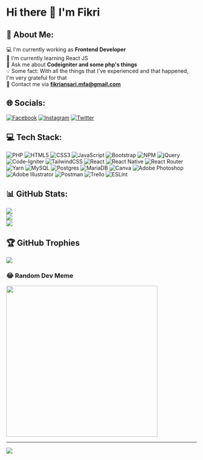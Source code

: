 # Hi there 👋 I'm Fikri


## 💫 About Me:
💻 I'm currently working as **Frontend Developer**<br>🌿 I'm currently learning React JS<br>💬 Ask me about **Codeigniter and some php's things**<br>💡 Some fact: With all the things that I've experienced and that happened, I'm very grateful for that<br>📩 Contact me via **fikriansari.mfa@gmail.com**


## 🌐 Socials:
[![Facebook](https://img.shields.io/badge/Facebook-%231877F2.svg?logo=Facebook&logoColor=white)](https://facebook.com/FikriAnsari) [![Instagram](https://img.shields.io/badge/Instagram-%23E4405F.svg?logo=Instagram&logoColor=white)](https://instagram.com/mfikriansari) [![Twitter](https://img.shields.io/badge/Twitter-%231DA1F2.svg?logo=Twitter&logoColor=white)](https://twitter.com/fikriansari) 

## 💻 Tech Stack:
![PHP](https://img.shields.io/badge/php-%23777BB4.svg?style=for-the-badge&logo=php&logoColor=white) ![HTML5](https://img.shields.io/badge/html5-%23E34F26.svg?style=for-the-badge&logo=html5&logoColor=white) ![CSS3](https://img.shields.io/badge/css3-%231572B6.svg?style=for-the-badge&logo=css3&logoColor=white) ![JavaScript](https://img.shields.io/badge/javascript-%23323330.svg?style=for-the-badge&logo=javascript&logoColor=%23F7DF1E) ![Bootstrap](https://img.shields.io/badge/bootstrap-%23563D7C.svg?style=for-the-badge&logo=bootstrap&logoColor=white) ![NPM](https://img.shields.io/badge/NPM-%23000000.svg?style=for-the-badge&logo=npm&logoColor=white) ![jQuery](https://img.shields.io/badge/jquery-%230769AD.svg?style=for-the-badge&logo=jquery&logoColor=white) ![Code-Igniter](https://img.shields.io/badge/CodeIgniter-%23EF4223.svg?style=for-the-badge&logo=codeIgniter&logoColor=white) ![TailwindCSS](https://img.shields.io/badge/tailwindcss-%2338B2AC.svg?style=for-the-badge&logo=tailwind-css&logoColor=white) ![React](https://img.shields.io/badge/react-%2320232a.svg?style=for-the-badge&logo=react&logoColor=%2361DAFB) ![React Native](https://img.shields.io/badge/react_native-%2320232a.svg?style=for-the-badge&logo=react&logoColor=%2361DAFB) ![React Router](https://img.shields.io/badge/React_Router-CA4245?style=for-the-badge&logo=react-router&logoColor=white) ![Yarn](https://img.shields.io/badge/yarn-%232C8EBB.svg?style=for-the-badge&logo=yarn&logoColor=white) ![MySQL](https://img.shields.io/badge/mysql-%2300f.svg?style=for-the-badge&logo=mysql&logoColor=white) ![Postgres](https://img.shields.io/badge/postgres-%23316192.svg?style=for-the-badge&logo=postgresql&logoColor=white) ![MariaDB](https://img.shields.io/badge/MariaDB-003545?style=for-the-badge&logo=mariadb&logoColor=white) ![Canva](https://img.shields.io/badge/Canva-%2300C4CC.svg?style=for-the-badge&logo=Canva&logoColor=white) ![Adobe Photoshop](https://img.shields.io/badge/adobephotoshop-%2331A8FF.svg?style=for-the-badge&logo=adobephotoshop&logoColor=white) ![Adobe Illustrator](https://img.shields.io/badge/adobeillustrator-%23FF9A00.svg?style=for-the-badge&logo=adobeillustrator&logoColor=white) ![Postman](https://img.shields.io/badge/Postman-FF6C37?style=for-the-badge&logo=postman&logoColor=white) ![Trello](https://img.shields.io/badge/Trello-%23026AA7.svg?style=for-the-badge&logo=Trello&logoColor=white) ![ESLint](https://img.shields.io/badge/ESLint-4B3263?style=for-the-badge&logo=eslint&logoColor=white)

## 📊 GitHub Stats:
![](https://github-readme-stats.vercel.app/api/top-langs/?username=lotusCupcake&theme=react&hide_border=true&include_all_commits=true&count_private=true&layout=compact)<br/>
![](https://github-readme-stats.vercel.app/api?username=lotusCupcake&theme=react&hide_border=true&include_all_commits=true&count_private=true)<br/>
![](https://github-readme-streak-stats.herokuapp.com/?user=lotusCupcake&theme=react&hide_border=true) 

## 🏆 GitHub Trophies
![](https://github-profile-trophy.vercel.app/?username=lotusCupcake&theme=dracula&no-frame=true&no-bg=false&margin-w=4)

### 😂 Random Dev Meme
<img src='https://randommeme-five.vercel.app/' style="height: 400px;"/>

---
[![](https://visitcount.itsvg.in/api?id=lotusCupcake&icon=0&color=6)](https://visitcount.itsvg.in)

<!-- Proudly created with GPRM ( https://gprm.itsvg.in ) -->
